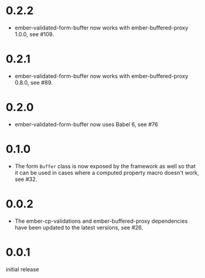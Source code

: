 # 0.2.2

* ember-validated-form-buffer now works with ember-buffered-proxy 1.0.0, see
  #109.

# 0.2.1

* ember-validated-form-buffer now works with ember-buffered-proxy 0.8.0, see
  #89.

# 0.2.0

* ember-validated-form-buffer now uses Babel 6, see #76

# 0.1.0

* The form `Buffer` class is now exposed by the framework as well so that it
  can be used in cases where a computed property macro doesn't work, see #32.

# 0.0.2

* The ember-cp-validations and ember-buffered-proxy dependencies have been
  updated to the latest versions, see #26.


# 0.0.1

initial release
